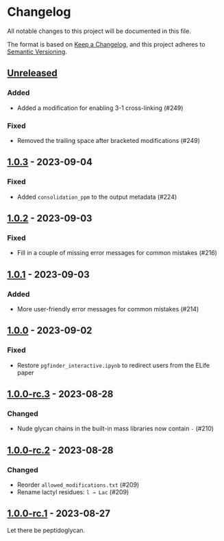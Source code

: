 # Changelog

All notable changes to this project will be documented in this file.

The format is based on [Keep a Changelog](https://keepachangelog.com/en/1.1.0/),
and this project adheres to [Semantic Versioning](https://semver.org/spec/v2.0.0.html).

## [Unreleased]

### Added

- Added a modification for enabling 3-1 cross-linking (#249)

### Fixed

- Removed the trailing space after bracketed modifications (#249)

## [1.0.3] - 2023-09-04

### Fixed

- Added `consolidation_ppm` to the output metadata (#224)

## [1.0.2] - 2023-09-03

### Fixed

- Fill in a couple of missing error messages for common mistakes (#216)

## [1.0.1] - 2023-09-03

### Added

- More user-friendly error messages for common mistakes (#214)

## [1.0.0] - 2023-09-02

### Fixed

- Restore `pgfinder_interactive.ipynb` to redirect users from the ELife paper

## [1.0.0-rc.3] - 2023-08-28

### Changed

- Nude glycan chains in the built-in mass libraries now contain `-` (#210)

## [1.0.0-rc.2] - 2023-08-28

### Changed

- Reorder `allowed_modifications.txt` (#209)
- Rename lactyl residues: `l → Lac` (#209)

## [1.0.0-rc.1] - 2023-08-27

Let there be peptidoglycan.

[Unreleased]: https://github.com/Mesnage-Org/pgfinder/compare/v1.0.3...HEAD
[1.0.3]: https://github.com/Mesnage-Org/pgfinder/compare/v1.0.2...v1.0.3
[1.0.2]: https://github.com/Mesnage-Org/pgfinder/compare/v1.0.1...v1.0.2
[1.0.1]: https://github.com/Mesnage-Org/pgfinder/compare/v1.0.0...v1.0.1
[1.0.0]: https://github.com/Mesnage-Org/pgfinder/compare/v1.0.0-rc.3...v1.0.0
[1.0.0-rc.3]: https://github.com/Mesnage-Org/pgfinder/compare/v1.0.0-rc.2...v1.0.0-rc.3
[1.0.0-rc.2]: https://github.com/Mesnage-Org/pgfinder/compare/v1.0.0-rc.1...v1.0.0-rc.2
[1.0.0-rc.1]: https://github.com/Mesnage-Org/pgfinder/releases/tag/v1.0.0-rc.1
